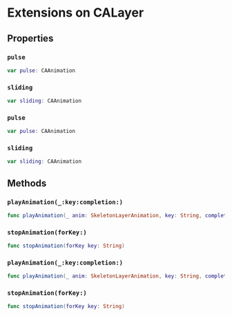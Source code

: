# Extensions on CALayer

## Properties

### `pulse`

``` swift
var pulse: CAAnimation 
```

### `sliding`

``` swift
var sliding: CAAnimation 
```

### `pulse`

``` swift
var pulse: CAAnimation 
```

### `sliding`

``` swift
var sliding: CAAnimation 
```

## Methods

### `playAnimation(_:key:completion:)`

``` swift
func playAnimation(_ anim: SkeletonLayerAnimation, key: String, completion: (() -> Void)? = nil) 
```

### `stopAnimation(forKey:)`

``` swift
func stopAnimation(forKey key: String) 
```

### `playAnimation(_:key:completion:)`

``` swift
func playAnimation(_ anim: SkeletonLayerAnimation, key: String, completion: (() -> Void)? = nil) 
```

### `stopAnimation(forKey:)`

``` swift
func stopAnimation(forKey key: String) 
```

